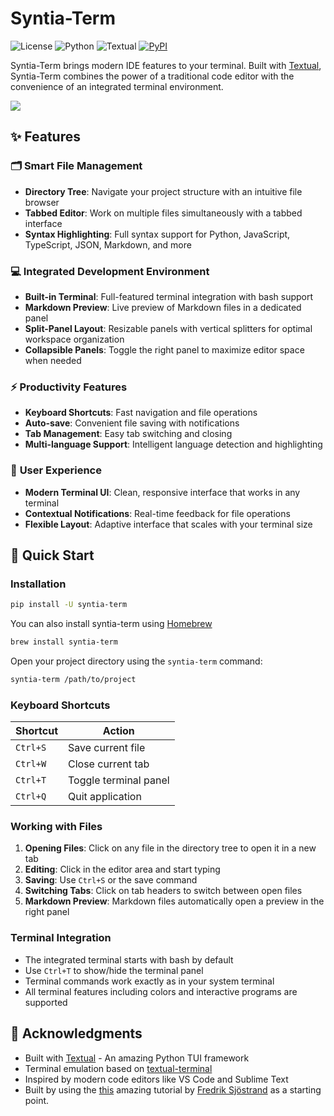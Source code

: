 # Syntia-Term

![License](https://img.shields.io/badge/license-MIT-blue.svg)
![Python](https://img.shields.io/badge/python-3.12+-blue.svg)
![Textual](https://img.shields.io/badge/textual-6.0.0+-brightgreen.svg)
[![PyPI](https://img.shields.io/pypi/v/syntia.svg)](https://pypi.org/project/syntia/)

Syntia-Term brings modern IDE features to your terminal. Built with [Textual](https://textual.textualize.io/), Syntia-Term combines the power of a traditional code editor with the convenience of an integrated terminal environment.

![](./assets/screenshot.png)

## ✨ Features

### 🗂️ **Smart File Management**
- **Directory Tree**: Navigate your project structure with an intuitive file browser
- **Tabbed Editor**: Work on multiple files simultaneously with a tabbed interface
- **Syntax Highlighting**: Full syntax support for Python, JavaScript, TypeScript, JSON, Markdown, and more

### 💻 **Integrated Development Environment**
- **Built-in Terminal**: Full-featured terminal integration with bash support
- **Markdown Preview**: Live preview of Markdown files in a dedicated panel
- **Split-Panel Layout**: Resizable panels with vertical splitters for optimal workspace organization
- **Collapsible Panels**: Toggle the right panel to maximize editor space when needed

### ⚡ **Productivity Features**
- **Keyboard Shortcuts**: Fast navigation and file operations
- **Auto-save**: Convenient file saving with notifications
- **Tab Management**: Easy tab switching and closing
- **Multi-language Support**: Intelligent language detection and highlighting

### 🎨 **User Experience**
- **Modern Terminal UI**: Clean, responsive interface that works in any terminal
- **Contextual Notifications**: Real-time feedback for file operations
- **Flexible Layout**: Adaptive interface that scales with your terminal size

## 🚀 Quick Start

### Installation

```bash
pip install -U syntia-term
```

You can also install syntia-term using [Homebrew](https://brew.sh/)

```bash
brew install syntia-term
```

Open your project directory using the `syntia-term` command:

```bash
syntia-term /path/to/project
```

### Keyboard Shortcuts

| Shortcut | Action |
|----------|--------|
| `Ctrl+S` | Save current file |
| `Ctrl+W` | Close current tab |
| `Ctrl+T` | Toggle terminal panel |
| `Ctrl+Q` | Quit application |

### Working with Files

1. **Opening Files**: Click on any file in the directory tree to open it in a new tab
2. **Editing**: Click in the editor area and start typing
3. **Saving**: Use `Ctrl+S` or the save command
4. **Switching Tabs**: Click on tab headers to switch between open files
5. **Markdown Preview**: Markdown files automatically open a preview in the right panel

### Terminal Integration

- The integrated terminal starts with bash by default
- Use `Ctrl+T` to show/hide the terminal panel
- Terminal commands work exactly as in your system terminal
- All terminal features including colors and interactive programs are supported


## 🙏 Acknowledgments

- Built with [Textual](https://textual.textualize.io/) - An amazing Python TUI framework
- Terminal emulation based on [textual-terminal](https://github.com/mitosch/textual-terminal)
- Inspired by modern code editors like VS Code and Sublime Text
- Built by using the [this](https://fronkan.hashnode.dev/writing-a-text-editor-in-7-minutes-using-textual) amazing tutorial by [Fredrik Sjöstrand](https://hashnode.com/@fronkan) as a starting point.
